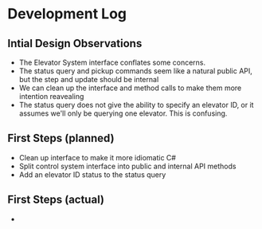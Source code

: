 # Development Log

## Intial Design Observations

* The Elevator System interface conflates some concerns. 
* The status query and pickup commands seem like a natural public API, but the step and update should be internal
* We can clean up the interface and method calls to make them more intention reavealing
* The status query does not give the ability to specify an elevator ID, or it assumes we'll only be querying one elevator. This is confusing. 

## First Steps (planned)

* Clean up interface to make it more idiomatic C#
* Split control system interface into public and internal API methods
* Add an elevator ID status to the status query

## First Steps (actual)

*